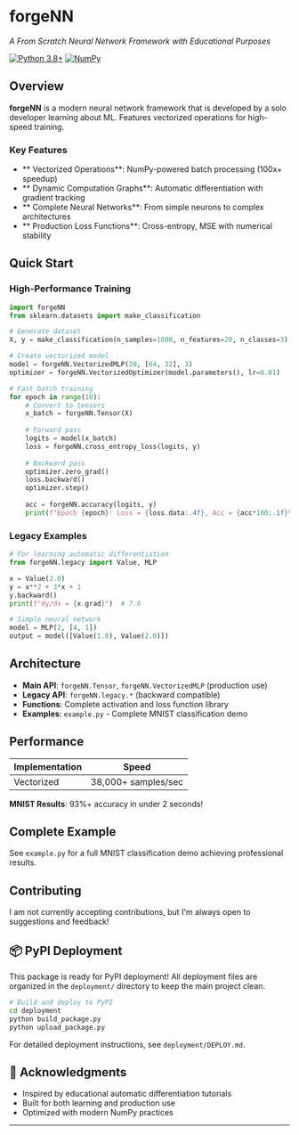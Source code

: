 # forgeNN
*A From Scratch Neural Network Framework with Educational Purposes*

[![Python 3.8+](https://img.shields.io/badge/python-3.8+-blue.svg)](https://www.python.org/downloads/)
[![NumPy](https://img.shields.io/badge/powered_by-NumPy-blue.svg)](https://numpy.org/)

##  Overview

**forgeNN** is a modern neural network framework that is developed by a solo developer learning about ML. Features vectorized operations for high-speed training.

### Key Features

- ** Vectorized Operations**: NumPy-powered batch processing (100x+ speedup)
- ** Dynamic Computation Graphs**: Automatic differentiation with gradient tracking
- ** Complete Neural Networks**: From simple neurons to complex architectures
- ** Production Loss Functions**: Cross-entropy, MSE with numerical stability

##  Quick Start

### High-Performance Training

```python
import forgeNN
from sklearn.datasets import make_classification

# Generate dataset
X, y = make_classification(n_samples=1000, n_features=20, n_classes=3)

# Create vectorized model  
model = forgeNN.VectorizedMLP(20, [64, 32], 3)
optimizer = forgeNN.VectorizedOptimizer(model.parameters(), lr=0.01)

# Fast batch training
for epoch in range(10):
    # Convert to tensors
    x_batch = forgeNN.Tensor(X)
    
    # Forward pass
    logits = model(x_batch)
    loss = forgeNN.cross_entropy_loss(logits, y)
    
    # Backward pass
    optimizer.zero_grad()
    loss.backward()
    optimizer.step()
    
    acc = forgeNN.accuracy(logits, y)
    print(f"Epoch {epoch}: Loss = {loss.data:.4f}, Acc = {acc*100:.1f}%")
```

### Legacy Examples

```python
# For learning automatic differentiation
from forgeNN.legacy import Value, MLP

x = Value(2.0)
y = x**2 + 3*x + 1
y.backward()
print(f"dy/dx = {x.grad}")  # 7.0

# Simple neural network
model = MLP(2, [4, 1])
output = model([Value(1.0), Value(2.0)])
```

##  Architecture

- **Main API**: `forgeNN.Tensor`, `forgeNN.VectorizedMLP` (production use)
- **Legacy API**: `forgeNN.legacy.*` (backward compatible)
- **Functions**: Complete activation and loss function library
- **Examples**: `example.py` - Complete MNIST classification demo

##  Performance

| Implementation | Speed |
|---------------|-------|
| Vectorized | 38,000+ samples/sec | 


**MNIST Results**: 93%+ accuracy in under 2 seconds!

##  Complete Example

See `example.py` for a full MNIST classification demo achieving professional results.

##  Contributing

I am not currently accepting contributions, but I'm always open to suggestions and feedback!

## 📦 PyPI Deployment

This package is ready for PyPI deployment! All deployment files are organized in the `deployment/` directory to keep the main project clean.

```bash
# Build and deploy to PyPI
cd deployment
python build_package.py
python upload_package.py
```

For detailed deployment instructions, see `deployment/DEPLOY.md`.

## 🌟 Acknowledgments

- Inspired by educational automatic differentiation tutorials
- Built for both learning and production use
- Optimized with modern NumPy practices

---
